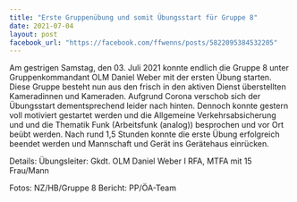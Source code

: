 ```yaml
---
title: "Erste Gruppenübung und somit Übungsstart für Gruppe 8"
date: 2021-07-04
layout: post
facebook_url: "https://facebook.com/ffwenns/posts/5822095384532205"
---
```


Am gestrigen Samstag, den 03. Juli 2021 konnte endlich die Gruppe 8 unter Gruppenkommandant OLM Daniel Weber mit der ersten Übung starten. Diese Gruppe besteht nun aus den frisch in den aktiven Dienst überstellten Kameradinnen und Kameraden. Aufgrund Corona verschob sich der Übungsstart dementsprechend leider nach hinten. Dennoch konnte gestern voll motiviert gestartet werden und die Allgemeine Verkehrsabsicherung und und die Thematik Funk (Arbeitsfunk (analog)) besprochen und vor Ort beübt werden. 
Nach rund 1,5 Stunden konnte die erste Übung erfolgreich beendet werden und Mannschaft und Gerät ins Gerätehaus einrücken. 

Details:
Übungsleiter: Gkdt. OLM Daniel Weber I
RFA, MTFA mit 15 Frau/Mann

Fotos: NZ/HB/Gruppe 8
Bericht: PP/ÖA-Team